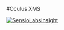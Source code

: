 #Oculus XMS

[![SensioLabsInsight](http://insight.sensiolabs.com/projects/0a2f03d1-1249-4139-9cea-3ed746bd21be/big.png)](http://insight.sensiolabs.com/projects/0a2f03d1-1249-4139-9cea-3ed746bd21be)
